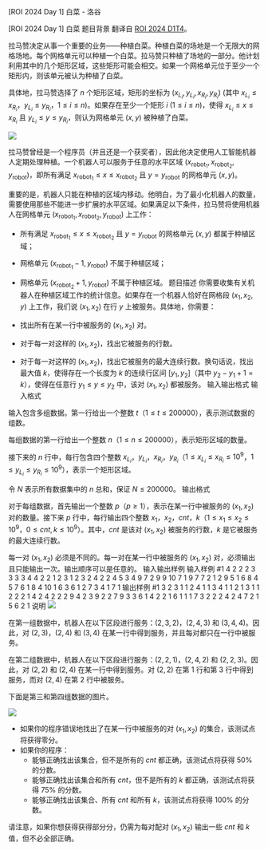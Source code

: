 



[ROI 2024 Day 1] 白菜 - 洛谷














[ROI 2024 Day 1] 白菜
题目背景
翻译自 [ROI 2024 D1T4](https://neerc.ifmo.ru/school/archive/2023-2024/ru-olymp-roi-2024-day1.pdf)。

拉马赞决定从事一个重要的业务——种植白菜。种植白菜的场地是一个无限大的网格场地。每个网格单元可以种植一个白菜。拉马赞只种植了场地的一部分。他计划利用其中的几个矩形区域，这些矩形可能会相交。如果一个网格单元位于至少一个矩形内，则该单元被认为种植了白菜。

具体地，拉马赞选择了 $n$ 个矩形区域，矩形的坐标为 $(x_{L_i}, y_{L_i}, x_{R_i}, y_{R_i})$ (其中 $x_{L_i} \le x_{R_i}$，$y_{L_i} \le y_{R_i}$，$1 \le i \le n$)。如果存在至少一个矩形 $i$ ($1 \le i \le n$)，使得 $x_{L_i} \le x \le x_{R_i}$ 且 $y_{L_i} \le y \le y_{R_i}$，则认为网格单元 $(x, y)$ 被种植了白菜。

![](https://cdn.luogu.com.cn/upload/image_hosting/e1ssdqjt.png)

拉马赞曾经是一个程序员（并且还是一个获奖者），因此他决定使用人工智能机器人定期处理种植。一个机器人可以服务于任意的水平区域 $(x_{\text{robot}_1}, x_{\text{robot}_2}, y_{\text{robot}})$，即所有满足 $x_{\text{robot}_1} \le x \le x_{\text{robot}_2}$ 且 $y = y_{\text{robot}}$ 的网格单元 $(x, y)$。

重要的是，机器人只能在种植的区域内移动。他明白，为了最小化机器人的数量，需要使用那些不能进一步扩展的水平区域。如果满足以下条件，拉马赞将使用机器人在网格单元 $(x_{\text{robot}_1}, x_{\text{robot}_2}, y_{\text{robot}})$ 上工作：

- 所有满足 $x_{\text{robot}_1} \le x \le x_{\text{robot}_2}$ 且 $y = y_{\text{robot}}$ 的网格单元 $(x, y)$ 都属于种植区域；
- 网格单元 $(x_{\text{robot}_1} - 1, y_{\text{robot}})$ 不属于种植区域；
- 网格单元 $(x_{\text{robot}_2} + 1, y_{\text{robot}})$ 不属于种植区域。
题目描述
你需要收集有关机器人在种植区域工作的统计信息。如果存在一个机器人恰好在网格段 $(x_1, x_2, y)$ 上工作，我们说 $(x_1, x_2)$ 在行 $y$ 上被服务。具体地，你需要：

- 找出所有在某一行中被服务的 $(x_1, x_2)$ 对。
- 对于每一对这样的 $(x_1, x_2)$，找出它被服务的行数。
- 对于每一对这样的 $(x_1, x_2)$，找出它被服务的最大连续行数。换句话说，找出最大值 $k$，使得存在一个长度为 $k$ 的连续行区间 $[y_1, y_2]$（其中 $y_2 - y_1 + 1 = k$），使得在任意行 $y_1 \le y \le y_2$ 中，该对 $(x_1, x_2)$ 都被服务。
输入输出格式
输入格式

输入包含多组数据。第一行给出一个整数 $t$（$1 \le t \le 200000$），表示测试数据的组数。

每组数据的第一行给出一个整数 $n$（$1 \le n \le 200000$），表示矩形区域的数量。

接下来的 $n$ 行中，每行包含四个整数 $x_{L_i}$，$y_{L_i}$，$x_{R_i}$，$y_{R_i}$（$1 \le x_{L_i} \le x_{R_i} \le 10^9$，$1 \le y_{L_i} \le y_{R_i} \le 10^9$），表示一个矩形区域。

令 $N$ 表示所有数据集中的 $n$ 总和，保证 $N \le 200000$。
输出格式

对于每组数据，首先输出一个整数 $p$（$p \ge 1$），表示在某一行中被服务的 $(x_1, x_2)$ 对的数量。接下来 $p$ 行中，每行输出四个整数 $x_1$，$x_2$，$cnt$，$k$（$1 \le x_1 \le x_2 \le 10^9$，$0 \le cnt, k \le 10^9$）。其中，$cnt$ 是该对 $(x_1, x_2)$ 被服务的行数，$k$ 是它被服务的最大连续行数。

每一对 $(x_1, x_2)$ 必须是不同的。每一对在某一行中被服务的 $(x_1,x_2)$ 对，必须输出且只能输出一次。输出顺序可以是任意的。
输入输出样例
输入样例 #1
4
2
2 2 3 3
3 3 4 4
2
2 1 2 3
1 2 3 2
4
2 2 4 5
3 4 9 7
2 9 9 10
7 1 9 7
7
2 1 2 9
5 1 6 8
4 5 7 6
1 8 4 10
1 6 3 6
1 2 7 3
4 1 7 1
输出样例 #1
3
2 3 1 1
2 4 1 1
3 4 1 1
2
1 3 1 1
2 2 2 1
4
2 4 2 2
2 9 4 2
3 9 2 2
7 9 3 3
6
1 4 2 2
1 6 1 1
1 7 3 2
2 2 4 2
4 7 2 1
5 6 2 1
说明
![](https://cdn.luogu.com.cn/upload/image_hosting/agobgb4r.png)

在第一组数据中，机器人在以下区段进行服务：$(2, 3, 2)$，$(2, 4, 3)$ 和 $(3, 4, 4)$。因此，对 $(2, 3)$，$(2, 4)$ 和 $(3, 4)$ 在某一行中得到服务，并且每对都只在一行中被服务。

在第二组数据中，机器人在以下区段进行服务：$(2, 2, 1)$，$(2, 4, 2)$ 和 $(2, 2, 3)$。因此，对 $(2, 2)$ 和 $(2, 4)$ 在某一行中得到服务。对 $(2, 2)$ 在第 $1$ 行和第 $3$ 行中得到服务，而对 $(2, 4)$ 在第 $2$ 行中被服务。

下面是第三和第四组数据的图片。

![](https://cdn.luogu.com.cn/upload/image_hosting/8bvgka8d.png)

- 如果你的程序错误地找出了在某一行中被服务的对 $(x_1, x_2)$ 的集合，该测试点将获得零分。
- 如果你的程序：
  - 能够正确找出该集合，但不是所有的 $cnt$ 都正确，该测试点将获得 $50\%$ 的分数。
  - 能够正确找出该集合和所有 $cnt$，但不是所有的 $k$ 都正确，该测试点将获得 $75\%$ 的分数。
  - 能够正确找出该集合、所有 $cnt$ 和所有 $k$，该测试点将获得 $100\%$ 的分数。

请注意，如果你想获得获得部分分，仍需为每对配对 $(x_1, x_2)$ 输出一些 $cnt$ 和 $k$ 值，但不必全部正确。







